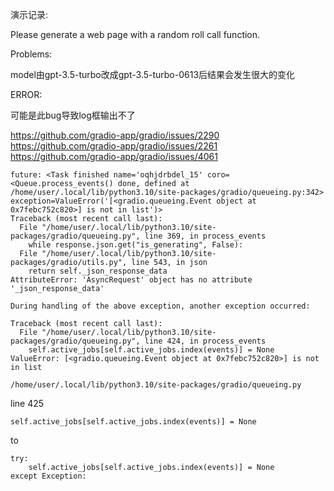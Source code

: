 
演示记录:

Please generate a web page with a random roll call function.


Problems:

model由gpt-3.5-turbo改成gpt-3.5-turbo-0613后结果会发生很大的变化


ERROR:

可能是此bug导致log框输出不了

https://github.com/gradio-app/gradio/issues/2290
https://github.com/gradio-app/gradio/issues/2261
https://github.com/gradio-app/gradio/issues/4061

```
future: <Task finished name='oqhjdrbdel_15' coro=<Queue.process_events() done, defined at /home/user/.local/lib/python3.10/site-packages/gradio/queueing.py:342> exception=ValueError('[<gradio.queueing.Event object at 0x7febc752c820>] is not in list')>
Traceback (most recent call last):
  File "/home/user/.local/lib/python3.10/site-packages/gradio/queueing.py", line 369, in process_events
    while response.json.get("is_generating", False):
  File "/home/user/.local/lib/python3.10/site-packages/gradio/utils.py", line 543, in json
    return self._json_response_data
AttributeError: 'AsyncRequest' object has no attribute '_json_response_data'

During handling of the above exception, another exception occurred:

Traceback (most recent call last):
  File "/home/user/.local/lib/python3.10/site-packages/gradio/queueing.py", line 424, in process_events
    self.active_jobs[self.active_jobs.index(events)] = None
ValueError: [<gradio.queueing.Event object at 0x7febc752c820>] is not in list
```

```
/home/user/.local/lib/python3.10/site-packages/gradio/queueing.py
```
line 425


```
self.active_jobs[self.active_jobs.index(events)] = None
```

to

```
try:
    self.active_jobs[self.active_jobs.index(events)] = None
except Exception:
```




